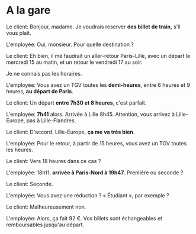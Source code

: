 # A la gare

Le client: Bonjour, madame. Je voudrais reserver **des billet de train**, s'il vous plaît.

L'employée: Oui, monsieur. Pour quelle destination ?

Le client: Eh bien, il me faudrait un aller-retour Paris-Lille, avec un départ le mercredi 15 au matin, et un retour le vendredi 17 au soir.

Je ne connais pas les horaires.

L'employée: Vous avez un TGV toutes les **demi-heures**, entre 6 heures et 9 heures, **au départ de Paris**.

Le client: Un départ **entre 7h30 et 8 heures**, c'est parfait.

L'employée: **7h41** alors. Arrivée à Lille 8h45. Attention, vous arrivez à Lille-Europe, pas à Lille-Flandres.

Le client: D'accord. Lille-Europe, **ça me va très bien**.

L'employée: Pour le retour, à partir de 15 heures, vous avez un TGV toutes les heures.

Le client: Vers 18 heures dans ce cas ?

L'employée: 18h11, **arrivée à Paris-Nord à 19h47**. Première ou seconde ?

Le client: Seconde.

L'employée: Vous avez une réduction ? « Étudiant », par exemple ?

Le client: Malheureusement non.

L'employée: Alors, ça fait 92 €. Vos billets sont échangeables et remboursables jusqu'au départ. 
